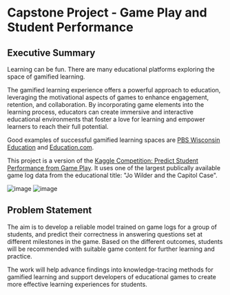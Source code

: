 # Capstone Project - Game Play and Student Performance

## Executive Summary

Learning can be fun. There are many educational platforms exploring the space of gamified learning. 

The gamified learning experience offers a powerful approach to education, leveraging the motivational aspects of games to enhance engagement, retention, and collaboration. By incorporating game elements into the learning process, educators can create immersive and interactive educational environments that foster a love for learning and empower learners to reach their full potential.

Good examples of successful gamified learning spaces are [PBS Wisconsin Education](https://pbswisconsineducation.org/) and [Education.com](https://www.education.com/games/).

This project is a version of the [Kaggle Competition: Predict Student Performance from Game Play](https://www.kaggle.com/competitions/predict-student-performance-from-game-play/overview). It uses one of the largest publically available game log data from the educational title: "Jo Wilder and the Capitol Case".

![image](https://github.com/daphneding/GA_Capstone_Game-Play-Student-Performance/assets/121992397/24c4e884-97a0-4c53-94b4-67b9bca7a677)
![image](https://github.com/daphneding/GA_Capstone_Game-Play-Student-Performance/assets/121992397/cc0733bf-7fbe-44f5-97d3-1894fb46ab6e)


## Problem Statement

The aim is to develop a reliable model trained on game logs for a group of students, and predict their correctness in answering questions set at different milestones in the game. Based on the different outcomes, students will be recommended with suitable game content for further learning and practice. 

The work will help advance findings into knowledge-tracing methods for gamified learning and support developers of educational games to create more effective learning experiences for students.
